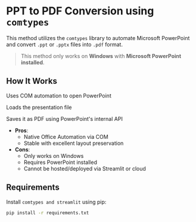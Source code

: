 # PPT to PDF Conversion using `comtypes`

This method utilizes the `comtypes` library to automate Microsoft PowerPoint and convert `.ppt` or `.pptx` files into `.pdf` format.

>  This method only works on **Windows** with **Microsoft PowerPoint installed**.

##  How It Works

Uses COM automation to open PowerPoint

Loads the presentation file

Saves it as PDF using PowerPoint's internal API

- **Pros**:
  - Native Office Automation via COM
  - Stable with excellent layout preservation
- **Cons**:
  - Only works on Windows
  - Requires PowerPoint installed
  - Cannot be hosted/deployed via Streamlit or cloud
    
##  Requirements

Install `comtypes and streamlit` using pip:

```bash
pip install -r requirements.txt

